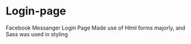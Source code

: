 # Login-page
Facebook Messanger Login Page
Made use of Html forms majorly, and Sass was used in styling
